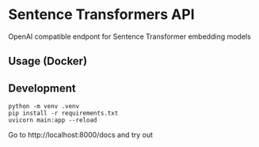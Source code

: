 # Sentence Transformers API

OpenAI compatible endpont for Sentence Transformer embedding models

## Usage (Docker)


## Development

```
python -m venv .venv
pip install -r requirements.txt
uvicorn main:app --reload
```

Go to http://localhost:8000/docs and try out

